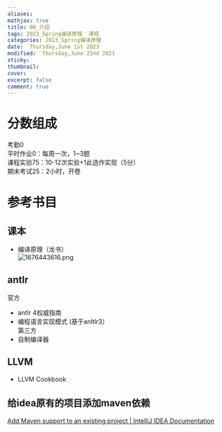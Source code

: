 ```yaml
---
aliases: 
mathjax: true
title: 00_介绍
tags: 2023_Spring编译原理  课程
categories: 2023_Spring编译原理 
date:  Thursday,June 1st 2023
modified:  Thursday,June 22nd 2023
sticky:
thumbnail:
cover: 
excerpt: false
comment: true
---
```


# 分数组成

考勤0  
平时作业0：每周一次，1~3题  
课程实验75：10-12次实验+1此选作实现（5分）  
期末考试25：2小时，开卷

# 参考书目

## 课本

- 编译原理（龙书）  
![1676443616.png](https://chillcharlie-img.oss-cn-hangzhou.aliyuncs.com/imgae/2023/02/15/16882970382b293e649ad4ee13b140d3_1676443616.png)

## antlr

官方

- antlr 4权威指南
- 编程语言实现模式 (基于anltlr3）  
第三方
- 自制编译器

## LLVM

- LLVM Cookbook

## 给idea原有的项目添加maven依赖

[Add Maven support to an existing project | IntelliJ IDEA Documentation](https://www.jetbrains.com/help/idea/convert-a-regular-project-into-a-maven-project.html#add_maven_support)
